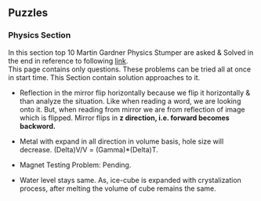 ## Puzzles

### Physics Section 

In this section top 10 Martin Gardner Physics Stumper are asked & Solved in the end in reference to following [link](http://www.martin-gardner.org/Top10MGPhysics.html).  
This page contains only questions. These problems can be tried all at once in start time. This Section contain solution approaches to it.


* Reflection in the mirror flip horizontally because we flip it horizontally & than analyze the situation.
  Like when reading a word, we are looking onto it. But, when reading from mirror we are from reflection of image which is flipped.
  Mirror flips in __z direction, i.e. forward becomes backword.__

* Metal with expand in all direction in volume basis, hole size will decrease. (Delta)V/V = (Gamma)*(Delta)T.

* Magnet Testing Problem: Pending.

* Water level stays same. As, ice-cube is expanded with crystalization process, after melting the volume of cube remains the same.
